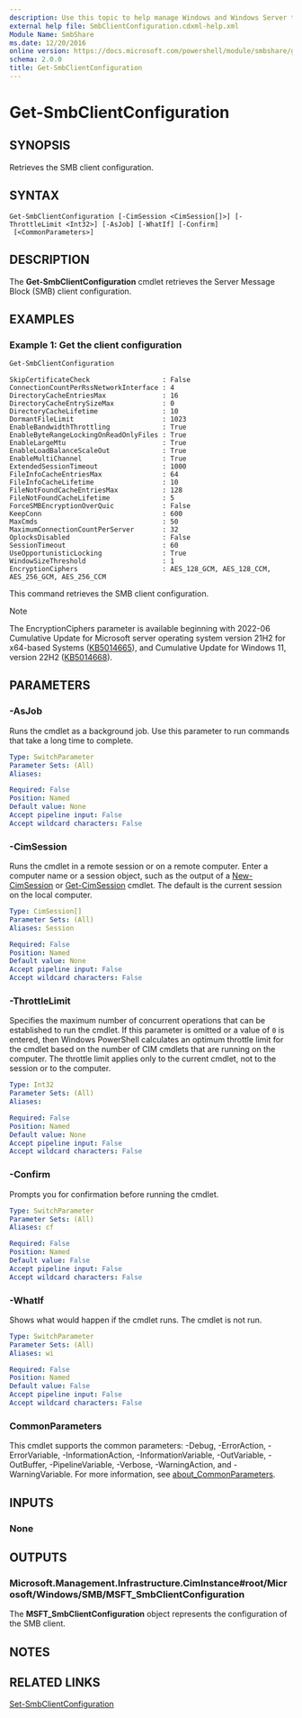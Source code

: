 ```yaml
---
description: Use this topic to help manage Windows and Windows Server technologies with Windows PowerShell.
external help file: SmbClientConfiguration.cdxml-help.xml
Module Name: SmbShare
ms.date: 12/20/2016
online version: https://docs.microsoft.com/powershell/module/smbshare/get-smbclientconfiguration?view=windowsserver2022-ps&wt.mc_id=ps-gethelp
schema: 2.0.0
title: Get-SmbClientConfiguration
---
```


# Get-SmbClientConfiguration

## SYNOPSIS
Retrieves the SMB client configuration.

## SYNTAX

```
Get-SmbClientConfiguration [-CimSession <CimSession[]>] [-ThrottleLimit <Int32>] [-AsJob] [-WhatIf] [-Confirm]
 [<CommonParameters>]
```

## DESCRIPTION
The **Get-SmbClientConfiguration** cmdlet retrieves the Server Message Block (SMB) client configuration.

## EXAMPLES

### Example 1: Get the client configuration
```PowerShell
Get-SmbClientConfiguration
```
```Output
SkipCertificateCheck                  : False
ConnectionCountPerRssNetworkInterface : 4
DirectoryCacheEntriesMax              : 16
DirectoryCacheEntrySizeMax            : 0
DirectoryCacheLifetime                : 10
DormantFileLimit                      : 1023
EnableBandwidthThrottling             : True
EnableByteRangeLockingOnReadOnlyFiles : True
EnableLargeMtu                        : True
EnableLoadBalanceScaleOut             : True
EnableMultiChannel                    : True
ExtendedSessionTimeout                : 1000
FileInfoCacheEntriesMax               : 64
FileInfoCacheLifetime                 : 10
FileNotFoundCacheEntriesMax           : 128
FileNotFoundCacheLifetime             : 5
ForceSMBEncryptionOverQuic            : False
KeepConn                              : 600
MaxCmds                               : 50
MaximumConnectionCountPerServer       : 32
OplocksDisabled                       : False
SessionTimeout                        : 60
UseOpportunisticLocking               : True
WindowSizeThreshold                   : 1
EncryptionCiphers                     : AES_128_GCM, AES_128_CCM, AES_256_GCM, AES_256_CCM
```

This command retrieves the SMB client configuration.

> [!NOTE]
> The EncryptionCiphers parameter is available beginning with 2022-06 Cumulative Update for Microsoft server operating system version 21H2 for x64-based Systems ([KB5014665](https://support.microsoft.com/help/5014665)), and Cumulative Update for Windows 11, version 22H2 ([KB5014668](https://support.microsoft.com/help/5014668)).

## PARAMETERS

### -AsJob
Runs the cmdlet as a background job. Use this parameter to run commands that take a long time to complete.

```yaml
Type: SwitchParameter
Parameter Sets: (All)
Aliases: 

Required: False
Position: Named
Default value: None
Accept pipeline input: False
Accept wildcard characters: False
```

### -CimSession
Runs the cmdlet in a remote session or on a remote computer.
Enter a computer name or a session object, such as the output of a [New-CimSession](https://go.microsoft.com/fwlink/p/?LinkId=227967) or [Get-CimSession](https://go.microsoft.com/fwlink/p/?LinkId=227966) cmdlet.
The default is the current session on the local computer.

```yaml
Type: CimSession[]
Parameter Sets: (All)
Aliases: Session

Required: False
Position: Named
Default value: None
Accept pipeline input: False
Accept wildcard characters: False
```

### -ThrottleLimit
Specifies the maximum number of concurrent operations that can be established to run the cmdlet.
If this parameter is omitted or a value of `0` is entered, then Windows PowerShell calculates an optimum throttle limit for the cmdlet based on the number of CIM cmdlets that are running on the computer.
The throttle limit applies only to the current cmdlet, not to the session or to the computer.

```yaml
Type: Int32
Parameter Sets: (All)
Aliases: 

Required: False
Position: Named
Default value: None
Accept pipeline input: False
Accept wildcard characters: False
```

### -Confirm
Prompts you for confirmation before running the cmdlet.

```yaml
Type: SwitchParameter
Parameter Sets: (All)
Aliases: cf

Required: False
Position: Named
Default value: False
Accept pipeline input: False
Accept wildcard characters: False
```

### -WhatIf
Shows what would happen if the cmdlet runs.
The cmdlet is not run.

```yaml
Type: SwitchParameter
Parameter Sets: (All)
Aliases: wi

Required: False
Position: Named
Default value: False
Accept pipeline input: False
Accept wildcard characters: False
```

### CommonParameters
This cmdlet supports the common parameters: -Debug, -ErrorAction, -ErrorVariable, -InformationAction, -InformationVariable, -OutVariable, -OutBuffer, -PipelineVariable, -Verbose, -WarningAction, and -WarningVariable. For more information, see [about_CommonParameters](https://go.microsoft.com/fwlink/?LinkID=113216).

## INPUTS

### None

## OUTPUTS

### Microsoft.Management.Infrastructure.CimInstance#root/Microsoft/Windows/SMB/MSFT_SmbClientConfiguration
The **MSFT_SmbClientConfiguration** object represents the configuration of the SMB client.

## NOTES

## RELATED LINKS

[Set-SmbClientConfiguration](./Set-SmbClientConfiguration.md)

